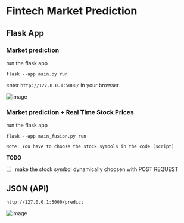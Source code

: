 # Fintech Market Prediction

## Flask App

### Market prediction 

run the flask app 
```
flask --app main.py run
```

enter `http://127.0.0.1:5000/` in your browser 

![image](https://github.com/user-attachments/assets/0e9e3409-df14-44f0-bc4f-87b01c872c72)


### Market prediction + Real Time Stock Prices

run the flask app 

```
flask --app main_fusion.py run
```

`Note: You have to choose the stock symbols in the code (script) `

**TODO**

- [ ] make the stock symbol dynamically choosen with POST REQUEST

## JSON (API)

`http://127.0.0.1:5000/predict`

![image](https://github.com/user-attachments/assets/0c54b744-a78d-490f-b18e-a42ad30b45d0)
